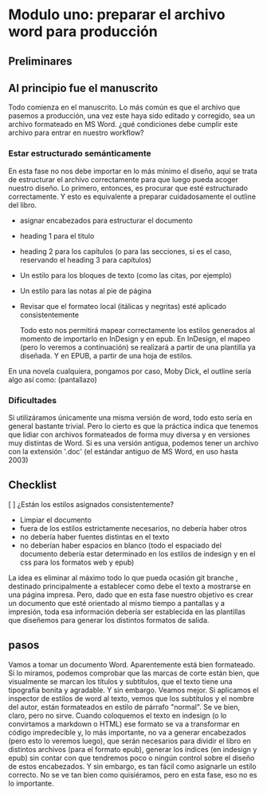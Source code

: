 # Modulo uno: preparar el archivo word para producción

## Preliminares

## Al principio fue el manuscrito

Todo comienza en el manuscrito. Lo más común es que el archivo que pasemos a producción, una vez este haya sido editado y corregido, sea un archivo formateado en MS Word. ¿qué condiciones debe cumplir este archivo para entrar en nuestro workflow?

### Estar estructurado semánticamente

En esta fase no nos debe importar en lo más mínimo el diseño, aquí se trata de estructurar el archivo correctamente para que luego pueda acoger nuestro diseño. Lo primero, entonces, es procurar que esté estructurado correctamente. Y esto es equivalente a preparar cuidadosamente el outline del libro.

- asignar encabezados para estructurar el documento
- heading 1 para el título
- heading 2 para los capítulos (o para las secciones, si es el caso, reservando el heading 3 para capítulos)
- Un estilo para los bloques de texto (como las citas, por ejemplo)
- Un estilo para las notas al pie de página
- Revisar que el formateo local (itálicas y negritas) esté aplicado consistentemente

  Todo esto nos permitirá mapear correctamente los estilos generados al momento de importarlo en InDesign y en epub. En InDesign, el mapeo (pero lo veremos a continuación) se realizará a partir de una plantilla ya diseñada. Y en EPUB, a partir de una hoja de estilos.

En una novela cualquiera, pongamos por caso, Moby Dick, el outline sería algo así como: (pantallazo)

### Dificultades

Si utilizáramos únicamente una misma versión de word, todo esto sería en general bastante trivial. Pero lo cierto es que la práctica indica que tenemos que lidiar con archivos formateados de forma muy diversa y en versiones muy distintas de Word. Si es una versión antigua, podemos tener un archivo con la extensión '.doc' (el estándar antiguo de MS Word, en uso hasta 2003)

## Checklist

[ ] ¿Están los estilos asignados consistentemente?

- Limpiar el documento
- fuera de los estilos estrictamente necesarios, no debería haber otros
- no debería haber fuentes distintas en el texto
- no deberían haber espacios en blanco (todo el espaciado del documento debería estar determinado en los estilos de indesign y en el css para los formatos web y epub)

La idea es eliminar al máximo todo lo que pueda ocasión git branche
, destinado principalmente a establecer como debe el texto a mostrarse en una página impresa. Pero, dado que en esta fase nuestro objetivo es crear un documento que esté orientado al mismo tiempo a pantallas y a impresión, toda esa información debería ser establecida en las plantillas que diseñemos para generar los distintos formatos de salida.

## pasos

Vamos a tomar un documento Word. Aparentemente está bien formateado. Si lo miramos, podemos comprobar que las marcas de corte están bien, que visualmente se marcan los títulos y subtítulos, que el texto tiene una tipografía bonita y agradable. Y sin embargo.
Veamos mejor. Si aplicamos el inspector de estilos de word al texto, vemos que los subtítulos y el nombre del autor, están formateados en estilo de párrafo "normal". Se ve bien, claro, pero no sirve. Cuando coloquemos el texto en indesign (o lo convirtamos a markdown o HTML) ese formato se va a transformar en código impredecible y, lo más importante, no va a generar encabezados (pero esto lo veremos luego), que serán necesarios para dividir el libro en distintos archivos (para el formato epub), generar los índices (en indesign y epub) sin contar con que tendremos poco o ningún control sobre el diseño de estos encabezados. Y sin embargo, es tan fácil como asignarle un estilo correcto. No se ve tan bien como quisiéramos, pero en esta fase, eso no es lo importante.
